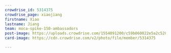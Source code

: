 ```yaml
---
crowdrise_id: 5314375
crowdrise_page: xiaojiang
firstname: Xiao
lastname: Jiang
team: moca-spike-150-ambassadors
post-image: https://uploads.crowdrise.com/1554091200/c59b060022e5a2c528cd7ab6ff48758a.jpg
card-image: https://cdn.crowdrise.com/v2/photo/file/member/5314375

---
```

